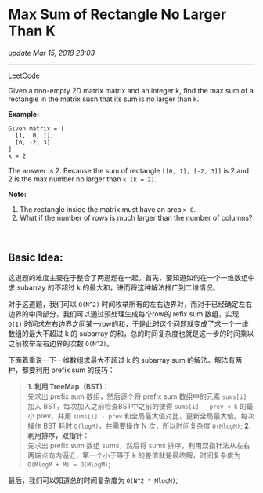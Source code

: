 # Max Sum of Rectangle No Larger Than K
_update Mar 15, 2018 23:03_

---
[LeetCode](https://leetcode.com/problems/max-sum-of-rectangle-no-larger-than-k/description/)

Given a non-empty 2D matrix matrix and an integer k, find the max sum of a rectangle in the matrix such that its sum is no larger than k.

**Example:**   

    Given matrix = [
      [1,  0, 1],
      [0, -2, 3]
    ]
    k = 2
    
The answer is 2. Because the sum of rectangle `[[0, 1], [-2, 3]]` is 2 and 2 is the max number no larger than `k (k = 2)`.

**Note:**

1. The rectangle inside the matrix must have an area `> 0`.
2. What if the number of rows is much larger than the number of columns?

<br>

## Basic Idea:
这道题的难度主要在于整合了两道题在一起。首先，要知道如何在一个一维数组中求 subarray 的不超过 k 的最大和，进而将这种解法推广到二维情况。

对于这道题，我们可以 `O(N^2)` 时间枚举所有的左右边界对，而对于已经确定左右边界的中间部分，我们可以通过预处理生成每个row的 refix sum 数组，实现 `O(1)` 时间求左右边界之间某一row的和，于是此时这个问题就变成了求一个一维数组的最大不超过 k 的 subarray 的和，总的时间复杂度也就是这一步的时间乘以之前枚举左右边界的次数 `O(N^2)`。

下面着重说一下一维数组求最大不超过 k 的 subarray sum 的解法。解法有两种，都要利用 prefix sum 的技巧：
> **1. 利用 TreeMap（BST)：**   
先求出 prefix sum 数组，然后逐个将 prefix sum 数组中的元素 `sums[i]` 加入 BST，每次加入之前检查BST中之前的使得 `sums[i] - prev < k` 的最小 prev，并用 `sums[i] - prev` 和全局最大值对比，更新全局最大值。每次操作 BST 耗时 `O(logM)`，共需要操作 N 次，所以时间复杂度 `O(MlogM)`;
> **2. 利用排序，双指针：**  
先求出 prefix sum 数组 sums，然后将 sums 排序，利用双指针法从左右两端点向内逼近，第一个小于等于 k 的差值就是最终解，时间复杂度为 `O(MlogM + M) = O(MlogM)`;

最后，我们可以知道总的时间复杂度为 `O(N^2 * MlogM)`;